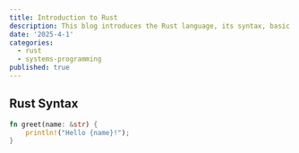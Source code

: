 ```yaml
---
title: Introduction to Rust
description: This blog introduces the Rust language, its syntax, basic ...
date: '2025-4-1'
categories:
  - rust
  - systems-programming
published: true
---
```


## Rust Syntax

```rs
fn greet(name: &str) {
    println!("Hello {name}!");
}
```

